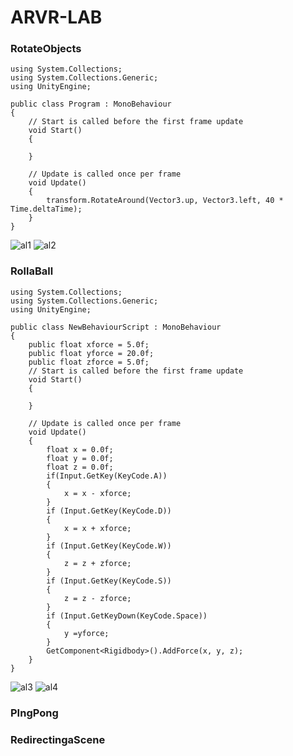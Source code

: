 # ARVR-LAB
### RotateObjects
```
using System.Collections;
using System.Collections.Generic;
using UnityEngine;

public class Program : MonoBehaviour
{
    // Start is called before the first frame update
    void Start()
    {
        
    }

    // Update is called once per frame
    void Update()
    {
        transform.RotateAround(Vector3.up, Vector3.left, 40 * Time.deltaTime);
    }
}
```
![al1](https://github.com/SOWMIYA2003/ARVR-LAB/assets/93427443/bff55c40-899b-4a4c-ad7f-e5f3513c13ca)
![al2](https://github.com/SOWMIYA2003/ARVR-LAB/assets/93427443/2f785842-c330-499f-bea8-da6aabd3d1fb)
### RollaBall
```
using System.Collections;
using System.Collections.Generic;
using UnityEngine;

public class NewBehaviourScript : MonoBehaviour
{
    public float xforce = 5.0f;
    public float yforce = 20.0f;
    public float zforce = 5.0f;
    // Start is called before the first frame update
    void Start()
    {
        
    }

    // Update is called once per frame
    void Update()
    {
        float x = 0.0f;
        float y = 0.0f;
        float z = 0.0f;
        if(Input.GetKey(KeyCode.A))
        {
            x = x - xforce;
        }
        if (Input.GetKey(KeyCode.D))
        {
            x = x + xforce;
        }
        if (Input.GetKey(KeyCode.W))
        {
            z = z + zforce;
        }
        if (Input.GetKey(KeyCode.S))
        {
            z = z - zforce;
        }
        if (Input.GetKeyDown(KeyCode.Space))
        {
            y =yforce;
        }
        GetComponent<Rigidbody>().AddForce(x, y, z);
    }
}
```
![al3](https://github.com/SOWMIYA2003/ARVR-LAB/assets/93427443/2449e29b-19f0-42ba-8d57-13ee8a6ab771)
![al4](https://github.com/SOWMIYA2003/ARVR-LAB/assets/93427443/5c1a51bc-8eb5-4855-92cf-f89086457bf4)
### PIngPong
### RedirectingaScene
